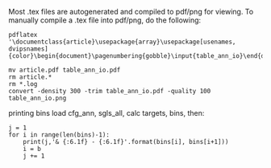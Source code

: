 Most .tex files are autogenerated and compiled to pdf/png for viewing. To manually compile a .tex file into pdf/png, do the following:

```
pdflatex '\documentclass{article}\usepackage{array}\usepackage[usenames, dvipsnames]{color}\begin{document}\pagenumbering{gobble}\input{table_ann_io}\end{document}'

mv article.pdf table_ann_io.pdf
rm article.*
rm *.log
convert -density 300 -trim table_ann_io.pdf -quality 100 table_ann_io.png
```

printing bins
load cfg_ann, sgls_all, calc targets, bins, then:

```
j = 1
for i in range(len(bins)-1):
    print(j,'& {:6.1f} - {:6.1f}'.format(bins[i], bins[i+1]))
    i = b
    j += 1
```
